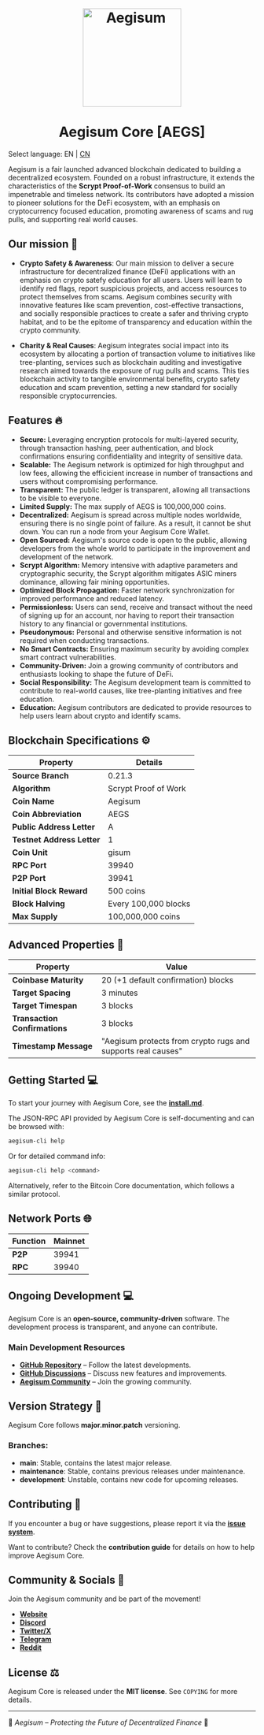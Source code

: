 <h1 align="center">
<img src="https://aegisum.com/aegs.png" alt="Aegisum" width="200"/>
<br/><br/>
Aegisum Core [AEGS]
</h1>

Select language: EN | [CN](./README_zh_CN.md)

Aegisum is a fair launched advanced blockchain dedicated to building a decentralized ecosystem. Founded on a robust infrastructure, it extends the characteristics of the  **Scrypt Proof-of-Work** consensus to build an impenetrable and timeless network. Its contributors have adopted a mission to pioneer solutions for the DeFi ecosystem, with an emphasis on cryptocurrency focused education, promoting awareness of scams and rug pulls, and supporting real world causes.

## Our mission 🎯

- **Crypto Safety & Awareness**: Our main mission to deliver a secure infrastructure for decentralized finance (DeFi) applications with an emphasis on crypto satefy education for all users. Users will learn to identify red flags, report suspicious projects, and access resources to protect themselves from scams. Aegisum combines security with innovative features like scam prevention, cost-effective transactions, and socially responsible practices to create a safer and thriving crypto habitat, and to be the epitome of transparency and education within the crypto community.
  
- **Charity & Real Causes**: Aegisum integrates social impact into its ecosystem by allocating a portion of transaction volume to initiatives like tree-planting, services such as blockchain auditing and investigative research aimed towards the exposure of rug pulls and scams. This ties blockchain activity to tangible environmental benefits, crypto safety education and scam prevention, setting a new standard for socially responsible cryptocurrencies.
  
## Features 🔥

- **Secure:** Leveraging encryption protocols for multi-layered security, through transaction hashing, peer authentication, and block confirmations ensuring confidentiality and integrity of sensitive data.
- **Scalable:** The Aegisum network is optimized for high throughput and low fees, allowing the efficicient increase in number of transactions and users without compromising performance.
- **Transparent:** The public ledger is transparent, allowing all transactions to be visible to everyone.
- **Limited Supply:** The max supply of AEGS is 100,000,000 coins.
- **Decentralized:** Aegisum is spread across multiple nodes worldwide, ensuring there is no single point of failure. As a result, it cannot be shut down. You can run a node from your Aegisum Core Wallet.
- **Open Sourced:** Aegisum's source code is open to the public, allowing developers from the whole world to participate in the improvement and development of the network.
- **Scrypt Algorithm:** Memory intensive with adaptive parameters and cryptographic security, the Scrypt algorithm mitigates ASIC miners dominance, allowing fair mining opportunities.
- **Optimized Block Propagation:** Faster network synchronization for improved performance and reduced latency.
- **Permissionless:** Users can send, receive and transact without the need of signing up for an account, nor having to report their transaction history to any financial or governmental institutions.
- **Pseudonymous:** Personal and otherwise sensitive information is not required when conducting transactions.
- **No Smart Contracts:** Ensuring maximum security by avoiding complex smart contract vulnerabilities.
- **Community-Driven:** Join a growing community of contributors and enthusiasts looking to shape the future of DeFi.
- **Social Responsibility:** The Aegisum development team is committed to contribute to real-world causes, like tree-planting initiatives and free education.
- **Education:** Aegisum contributors are dedicated to provide resources to help users learn about crypto and identify scams.

## Blockchain Specifications ⚙️

| **Property**              | **Details**                   |
|---------------------------|--------------------------------|
| **Source Branch**        | 0.21.3                         |
| **Algorithm**            | Scrypt Proof of Work          |
| **Coin Name**            | Aegisum                        |
| **Coin Abbreviation**    | AEGS                           |
| **Public Address Letter** | A                             |
| **Testnet Address Letter** | 1                           |
| **Coin Unit**            | gisum                          |
| **RPC Port**             | 39940                          |
| **P2P Port**             | 39941                          |
| **Initial Block Reward**         | 500 coins              |
| **Block Halving**        | Every 100,000 blocks           |
| **Max Supply**         | 100,000,000 coins          |

## Advanced Properties 🚀

| **Property**             | **Value**                                              |
|--------------------------|------------------------------------------------------|
| **Coinbase Maturity**   | 20 (+1 default confirmation) blocks                 |
| **Target Spacing**      | 3 minutes                                           |
| **Target Timespan**     | 3 blocks                                            |
| **Transaction Confirmations** | 3 blocks                                     |
| **Timestamp Message**   | "Aegisum protects from crypto rugs and supports real causes" |

## Getting Started 💻

To start your journey with Aegisum Core, see the **[install.md](https://github.com/Aegisum/aegisum-core/blob/main/INSTALL.md)**.

The JSON-RPC API provided by Aegisum Core is self-documenting and can be browsed with:
```bash
aegisum-cli help
```
Or for detailed command info:
```bash
aegisum-cli help <command>
```
Alternatively, refer to the Bitcoin Core documentation, which follows a similar protocol.

## Network Ports 🌐

| **Function** | **Mainnet** |
|-------------|------------|
| **P2P**    | 39941      | 
| **RPC**    | 39940      | 

## Ongoing Development 💻

Aegisum Core is an **open-source, community-driven** software. The development process is transparent, and anyone can contribute.

### Main Development Resources
- **[GitHub Repository](https://github.com/Aegisum/aegisum-core)** – Follow the latest developments.
- **[GitHub Discussions](https://github.com/Aegisum/aegisum-core/discussions)** – Discuss new features and improvements.
- **[Aegisum Community](https://github.com/Aegisum/aegisum-core?tab=readme-ov-file#community--socials-)** – Join the growing community.

## Version Strategy 📌

Aegisum Core follows **major.minor.patch** versioning.

### Branches:
- **main**: Stable, contains the latest major release.
- **maintenance**: Stable, contains previous releases under maintenance.
- **development**: Unstable, contains new code for upcoming releases.

## Contributing 🤝

If you encounter a bug or have suggestions, please report it via the **[issue system](https://github.com/aegisum/aegisum-core/issues)**.

Want to contribute? Check the **contribution guide** for details on how to help improve Aegisum Core.

## Community & Socials 🐉

Join the Aegisum community and be part of the movement!

- **[Website](https://aegisum.com)**
- **[Discord](https://discord.gg/4E5caDKkeP)**
- **[Twitter/X](https://twitter.com/aegisum)**
- **[Telegram](https://t.me/aegisum)**
- **[Reddit](https://reddit.com/r/aegisum)**

## License ⚖️

Aegisum Core is released under the **MIT license**. See `COPYING` for more details.

---

🚀 *Aegisum – Protecting the Future of Decentralized Finance* 🚀

